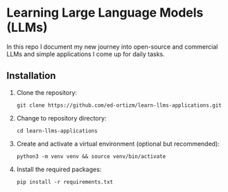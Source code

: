 # Learning Large Language Models (LLMs) 
In this repo I document my new journey into open-source and commercial LLMs and simple applications I come up for daily tasks.


## Installation

1. Clone the repository:

   ```shell
   git clone https://github.com/ed-ortizm/learn-llms-applications.git
    ```
2. Change to repository directory:
   ```shell
   cd learn-llms-applications
    ```
3. Create and activate a virtual environment (optional but recommended):

    ```shell
    python3 -m venv venv && source venv/bin/activate
    ```
4. Install the required packages:
    ```shell
    pip install -r requirements.txt
    ```
